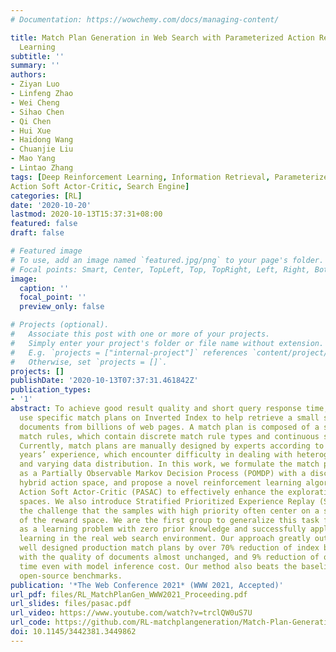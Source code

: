 ```yaml
---
# Documentation: https://wowchemy.com/docs/managing-content/

title: Match Plan Generation in Web Search with Parameterized Action Reinforcement
  Learning
subtitle: ''
summary: ''
authors:
- Ziyan Luo
- Linfeng Zhao
- Wei Cheng
- Sihao Chen
- Qi Chen
- Hui Xue
- Haidong Wang
- Chuanjie Liu
- Mao Yang
- Lintao Zhang
tags: [Deep Reinforcement Learning, Information Retrieval, Parameterized
Action Soft Actor-Critic, Search Engine]
categories: [RL]
date: '2020-10-20'
lastmod: 2020-10-13T15:37:31+08:00
featured: false
draft: false

# Featured image
# To use, add an image named `featured.jpg/png` to your page's folder.
# Focal points: Smart, Center, TopLeft, Top, TopRight, Left, Right, BottomLeft, Bottom, BottomRight.
image:
  caption: ''
  focal_point: ''
  preview_only: false

# Projects (optional).
#   Associate this post with one or more of your projects.
#   Simply enter your project's folder or file name without extension.
#   E.g. `projects = ["internal-project"]` references `content/project/deep-learning/index.md`.
#   Otherwise, set `projects = []`.
projects: []
publishDate: '2020-10-13T07:37:31.461842Z'
publication_types:
- '1'
abstract: To achieve good result quality and short query response time, search engines
  use specific match plans on Inverted Index to help retrieve a small set of relevant
  documents from billions of web pages. A match plan is composed of a sequence of
  match rules, which contain discrete match rule types and continuous stopping quotas.
  Currently, match plans are manually designed by experts according to their several
  years’ experience, which encounter difficulty in dealing with heterogeneous queries
  and varying data distribution. In this work, we formulate the match plan generation
  as a Partially Observable Markov Decision Process (POMDP) with a discrete-continuous
  hybrid action space, and propose a novel reinforcement learning algorithm Parameterized
  Action Soft Actor-Critic (PASAC) to effectively enhance the exploration in both
  spaces. We also introduce Stratified Prioritized Experience Replay (SPER) to address
  the challenge that the samples with high priority often center on a small range
  of the reward space. We are the first group to generalize this task for all queries
  as a learning problem with zero prior knowledge and successfully apply deep reinforcement
  learning in the real web search environment. Our approach greatly outperforms the
  well designed production match plans by over 70% reduction of index block accesses
  with the quality of documents almost unchanged, and 9% reduction of query response
  time even with model inference cost. Our method also beats the baselines on some
  open-source benchmarks.
publication: '*The Web Conference 2021* (WWW 2021, Accepted)'
url_pdf: files/RL_MatchPlanGen_WWW2021_Proceeding.pdf
url_slides: files/pasac.pdf
url_video: https://www.youtube.com/watch?v=trclQW0uS7U
url_code: https://github.com/RL-matchplangeneration/Match-Plan-Generation-in-Web-Search
doi: 10.1145/3442381.3449862
---
```

